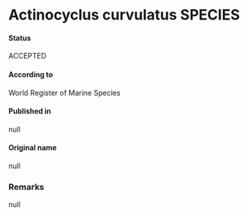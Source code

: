Actinocyclus curvulatus SPECIES
=======

#### Status
ACCEPTED

#### According to
World Register of Marine Species

#### Published in
null

#### Original name
null

### Remarks
null